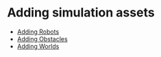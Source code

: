 # Adding simulation assets

- [Adding Robots](robot.md)
- [Adding Obstacles](static.md)
- [Adding Worlds](world.md)
<!-- - [Adding Pedestrians](models/dynamic.md): Adding dynamic obstacles -->
